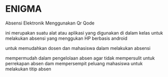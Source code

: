 # ENIGMA

Absensi Elektronik Menggunakan Qr Qode

ini merupakan suatu alat atau aplikasi yang digunakan di dalam kelas untuk melakukan absensi yang menggukan HP berbasis android

untuk memudahkan dosen dan mahasiswa dalam melakukan absensi

mempermudah dalam pengelolaan absen agar tidak mempersulit untuk perrekapan absen dam mempersempit peluang mahasiswa untuk melakukan titip absen
